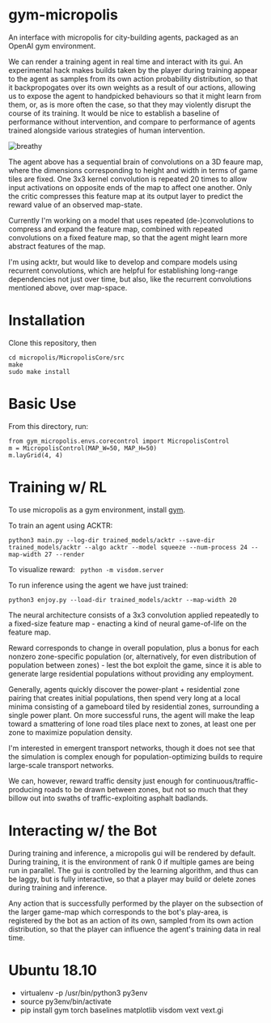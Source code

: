 # gym-micropolis
An interface with micropolis for city-building agents, packaged as an OpenAI gym environment.

We can render a training agent in real time and interact with its gui. An experimental hack makes builds taken by the player during training appear to the agent as samples from its own action probability distribution, so that it backpropogates over its own weights as a result of our actions, allowing us to expose the agent to handpicked behaviours so that it might learn from them, or, as is more often the case, so that they may violently disrupt the course of its training. It would be nice to establish a baseline of performance without intervention, and compare to performance of agents trained alongside various strategies of human intervention.

![breathy](https://github.com/smearle/gym-micropolis/blob/master/gifs/breathy.gif)

The agent above has a sequential brain of convolutions on a 3D feaure map, where the dimensions corresponding to height and width in terms of game tiles are fixed. One 3x3 kernel convolution is repeated 20 times to allow input activations on opposite ends of the map to affect one another. Only the critic compresses this feature map at its output layer to predict the reward value of an observed map-state. 

Currently I'm working on a model that uses repeated (de-)convolutions to compress and expand the feature map, combined with repeated convolutions on a fixed feature map, so that the agent might learn more abstract features of the map. 

I'm using acktr, but would like to develop and compare models using recurrent convolutions, which are helpful for establishing long-range dependencies not just over time, but also, like the recurrent convolutions mentioned above, over map-space.

# Installation

Clone this repository, then 
```
cd micropolis/MicropolisCore/src
make
sudo make install
```

# Basic Use

From this directory, run:
```
from gym_micropolis.envs.corecontrol import MicropolisControl
m = MicropolisControl(MAP_W=50, MAP_H=50)
m.layGrid(4, 4)
```
# Training w/ RL

To use micropolis as a gym environment, install [gym](https://github.com/openai/gym).

To train an agent using ACKTR:

```
python3 main.py --log-dir trained_models/acktr --save-dir trained_models/acktr --algo acktr --model squeeze --num-process 24 --map-width 27 --render
```

To visualize reward: ` python -m visdom.server`

To run inference using the agent we have just trained:

```
python3 enjoy.py --load-dir trained_models/acktr --map-width 20
```

The neural architecture consists of a 3x3 convolution applied repeatedly to a fixed-size feature map - enacting a kind of neural game-of-life on the feature map.

Reward corresponds to change in overall population, plus a bonus for each nonzero zone-specific population (or, alternatively, for even distribution of population between zones) - lest the bot exploit the game, since it is able to generate large residential populations without providing any employment.

Generally, agents quickly discover the power-plant + residential zone pairing that creates initial populations, then spend very long at a local minima consisting of a gameboard tiled by residential zones, surrounding a single power plant. On more successful runs, the agent will make the leap toward a smattering of lone road tiles place next to zones, at least one per zone to maximize population density. 

I'm interested in emergent transport networks, though it does not see that the simulation is complex enough for population-optimizing builds to require large-scale transport networks. 

We can, however, reward traffic density just enough for continuous/traffic-producing roads to be drawn between zones, but not so much that they billow out into swaths of traffic-exploiting asphalt badlands.

# Interacting w/ the Bot

During training and inference, a micropolis gui will be rendered by default. During training, it is the environment of rank 0 if multiple games are being run in parallel. The gui is controlled by the learning algorithm, and thus can be laggy, but is fully interactive, so that a player may build or delete zones during training and inference.

Any action that is successfully performed by the player on the subsection of the larger game-map which corresponds to the bot's play-area, is registered by the bot as an action of its own, sampled from its own action distribution, so that the player can influence the agent's training data in real time.


# Ubuntu 18.10

* virtualenv -p /usr/bin/python3 py3env
* source py3env/bin/activate
* pip install gym torch baselines matplotlib visdom vext vext.gi
